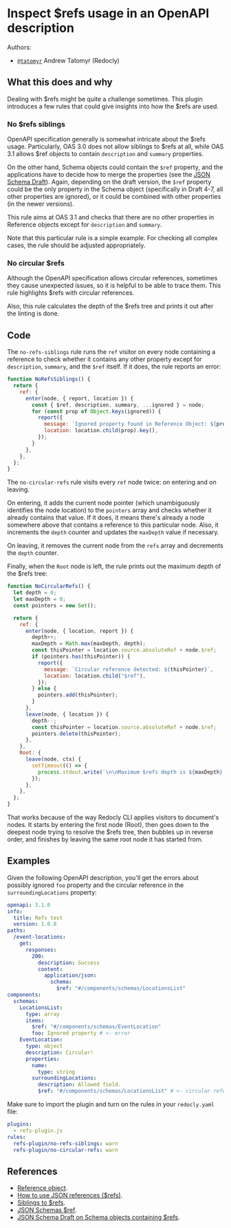 # Inspect $refs usage in an OpenAPI description

Authors:

- [`@tatomyr`](https://github.com/tatomyr) Andrew Tatomyr (Redocly)

## What this does and why

Dealing with $refs might be quite a challenge sometimes.
This plugin introduces a few rules that could give insights into how the $refs are used.

### No $refs siblings

OpenAPI specification generally is somewhat intricate about the $refs usage.
Particularly, OAS 3.0 does not allow siblings to $refs at all, while OAS 3.1 allows $ref objects to contain `description` and `summary` properties.

On the other hand, Schema objects could contain the `$ref` property, and the applications have to decide how to merge the properties (see the [JSON Schema Draft](https://datatracker.ietf.org/doc/html/draft-bhutton-json-schema-00#section-7.7.1.1)).
Again, depending on the draft version, the `$ref` property could be the only property in the Schema object (specifically in Draft 4-7, all other properties are ignored), or it could be combined with other properties (in the newer versions).

This rule aims at OAS 3.1 and checks that there are no other properties in Reference objects except for `description` and `summary`.

Note that this particular rule is a simple example. For checking all complex cases, the rule should be adjusted appropriately.

### No circular $refs

Although the OpenAPI specification allows circular references, sometimes they cause unexpected issues, so it is helpful to be able to trace them.
This rule highlights $refs with circular references.

Also, this rule calculates the depth of the $refs tree and prints it out after the linting is done.

## Code

The `no-refs-siblings` rule runs the `ref` visitor on every node containing a reference to check whether it contains any other property except for `description`, `summary`, and the `$ref` itself.
If it does, the rule reports an error:

```js
function NoRefsSiblings() {
  return {
    ref: {
      enter(node, { report, location }) {
        const { $ref, description, summary, ...ignored } = node;
        for (const prop of Object.keys(ignored)) {
          report({
            message: `Ignored property found in Reference Object: ${prop}`,
            location: location.child(prop).key(),
          });
        }
      },
    },
  };
}
```

The `no-circular-refs` rule visits every `ref` node twice: on entering and on leaving.

On entering, it adds the current node pointer (which unambiguously identifies the node location) to the `pointers` array and checks whether it already contains that value.
If it does, it means there's already a node somewhere above that contains a reference to this particular node.
Also, it increments the `depth` counter and updates the `maxDepth` value if necessary.

On leaving, it removes the current node from the `refs` array and decrements the `depth` counter.

Finally, when the `Root` node is left, the rule prints out the maximum depth of the $refs tree:

```js
function NoCircularRefs() {
  let depth = 0;
  let maxDepth = 0;
  const pointers = new Set();

  return {
    ref: {
      enter(node, { location, report }) {
        depth++;
        maxDepth = Math.max(maxDepth, depth);
        const thisPointer = location.source.absoluteRef + node.$ref;
        if (pointers.has(thisPointer)) {
          report({
            message: `Circular reference detected: ${thisPointer}`,
            location: location.child("$ref"),
          });
        } else {
          pointers.add(thisPointer);
        }
      },
      leave(node, { location }) {
        depth--;
        const thisPointer = location.source.absoluteRef + node.$ref;
        pointers.delete(thisPointer);
      },
    },
    Root: {
      leave(node, ctx) {
        setTimeout(() => {
          process.stdout.write(`\n\nMaximum $refs depth is ${maxDepth} \n\n`);
        });
      },
    },
  };
}
```

That works because of the way Redocly CLI applies visitors to document's nodes.
It starts by entering the first node (Root), then goes down to the deepest node trying to resolve the $refs tree, then bubbles up in reverse order, and finishes by leaving the same root node it has started from.

## Examples

Given the following OpenAPI description, you'll get the errors about possibly ignored `foo` property and the circular reference in the `surroundingLocations` property:

```yaml
openapi: 3.1.0
info:
  title: Refs test
  version: 1.0.0
paths:
  /event-locations:
    get:
      responses:
        200:
          description: Success
          content:
            application/json:
              schema:
                $ref: "#/components/schemas/LocationsList"
components:
  schemas:
    LocationsList:
      type: array
      items:
        $ref: "#/components/schemas/EventLocation"
        foo: Ignored property # <- error
    EventLocation:
      type: object
      description: Circular!
      properties:
        name:
          type: string
        surroundingLocations:
          description: Allowed field.
          $ref: "#/components/schemas/LocationsList" # <- circular reference
```

Make sure to import the plugin and turn on the rules in your `redocly.yaml` file:

```yaml
plugins:
  - refs-plugin.js
rules:
  refs-plugin/no-refs-siblings: warn
  refs-plugin/no-circular-refs: warn
```

## References

- [Reference object](https://spec.openapis.org/oas/v3.1.0#reference-object).
- [How to use JSON references ($refs)](https://redocly.com/docs/resources/ref-guide/).
- [Siblings to $refs](https://redocly.com/docs/resources/all-of/#siblings-to-ref-s).
- [JSON Schemas $ref](https://json-schema.org/understanding-json-schema/structuring#dollarref).
- [JSON Schema Draft on Schema objects containing $refs](https://datatracker.ietf.org/doc/html/draft-bhutton-json-schema-00#section-7.7.1.1).
